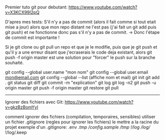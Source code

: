 Premier tuto git pour debutant:
https://www.youtube.com/watch?v=X3KCX99I2pQ

D'apres mes tests:
S'il n'y a pas de commit (alors il fait comme si tout etait mise a jour)
alors que mon repo distant ne l'est pas (j'ai fait un git add puis git push)
et ne fonctionne donc pas s'il n'y a pas de commit.
-> Donc l'étape de commit est importante !

Si je git clone ou git pull un repo
et que je le modifie, puis que je git push et qu'il y a une erreur
disant que j'ecraserais le code deja existant,
alors git push -f origin master est une solution pour "forcer" le push
sur la branche souhaité.

git config --global user.name "mon nom"
git config --global user.email mon@email.com
git config --global --list (affiche nom et mail)
git init
git add .
git status
git diff
git commit -m "explication"
git log
git log -n2
git push -u origin master
git push -f origin master
git restore
git pull

----------------------------------------------------------------------------------

Ignorer des fichiers avec Git:
https://www.youtube.com/watch?v=gkzBzBomYyI

comment ignorer des fichiers (compilation, temporaires, sensibles)
utiliser un fichier .gitignore (regles pour ignorer les fichiers)
le mettre a la racine du projet
exemple d'un .gitignore:
.env
*.tmp
/config.sample
/tmp
!/log
/log/*
!/log/.keep